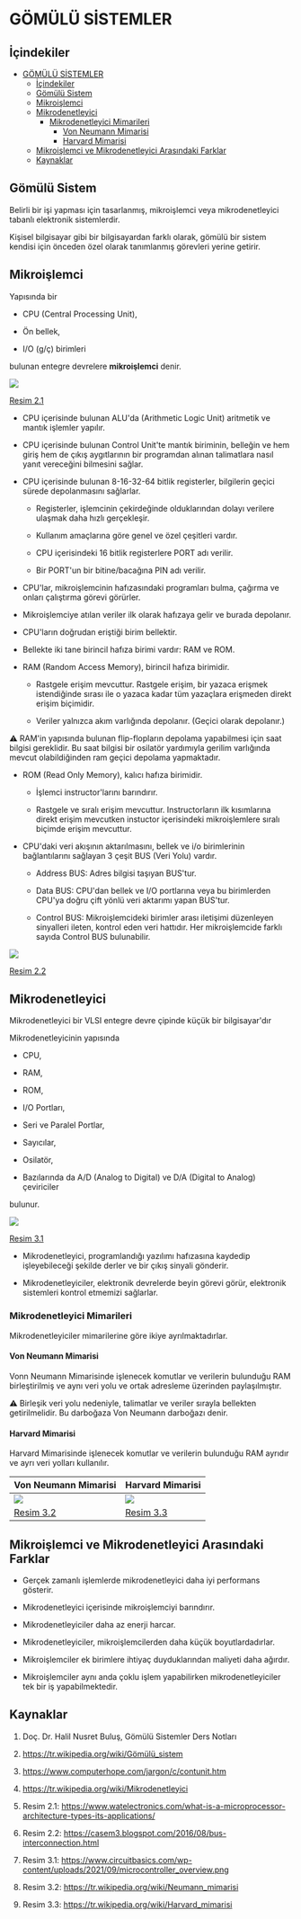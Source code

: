 # GÖMÜLÜ SİSTEMLER

## İçindekiler

- [GÖMÜLÜ SİSTEMLER](#gömülü-si̇stemler)
  - [İçindekiler](#i̇çindekiler)
  - [Gömülü Sistem](#gömülü-sistem)
  - [Mikroişlemci](#mikroişlemci)
  - [Mikrodenetleyici](#mikrodenetleyici)
    - [Mikrodenetleyici Mimarileri](#mikrodenetleyici-mimarileri)
      - [Von Neumann Mimarisi](#von-neumann-mimarisi)
      - [Harvard Mimarisi](#harvard-mimarisi)
  - [Mikroişlemci ve Mikrodenetleyici Arasındaki Farklar](#mikroişlemci-ve-mikrodenetleyici-arasındaki-farklar)
  - [Kaynaklar](#kaynaklar)

## Gömülü Sistem

Belirli bir işi yapması için tasarlanmış, mikroişlemci veya mikrodenetleyici tabanlı elektronik sistemlerdir.

Kişisel bilgisayar gibi bir bilgisayardan farklı olarak, gömülü bir sistem kendisi için önceden özel olarak tanımlanmış görevleri yerine getirir.

## Mikroişlemci

Yapısında bir 

   - CPU (Central Processing Unit),

   - Ön bellek,

   - I/O (g/ç) birimleri

bulunan entegre devrelere **mikroişlemci** denir. 

<img src="images/microprocessor.jpg">

[Resim 2.1](https://www.watelectronics.com/what-is-a-microprocessor-architecture-types-its-applications/)

* CPU içerisinde bulunan ALU'da (Arithmetic Logic Unit) aritmetik ve mantık işlemler yapılır. 

* CPU içerisinde bulunan Control Unit'te mantık biriminin, belleğin ve hem giriş hem de çıkış aygıtlarının bir programdan alınan talimatlara nasıl yanıt vereceğini bilmesini sağlar.

* CPU içerisinde bulunan 8-16-32-64 bitlik registerler, bilgilerin geçici sürede depolanmasını sağlarlar.

    - Registerler, işlemcinin çekirdeğinde olduklarından dolayı verilere ulaşmak daha hızlı gerçekleşir. 

    - Kullanım amaçlarına göre genel ve özel çeşitleri vardır.

    - CPU içerisindeki 16 bitlik registerlere PORT adı verilir.

    - Bir PORT'un bir bitine/bacağına PIN adı verilir.

* CPU'lar, mikroişlemcinin hafızasındaki programları bulma, çağırma ve onları çalıştırma görevi görürler.

* Mikroişlemciye atılan veriler ilk olarak hafızaya gelir ve burada depolanır. 

* CPU'ların doğrudan eriştiği birim bellektir. 

* Bellekte iki tane birincil hafıza birimi vardır: RAM ve ROM.

* RAM (Random Access Memory), birincil hafıza birimidir.

    - Rastgele erişim mevcuttur. Rastgele erişim, bir yazaca erişmek istendiğinde sırası ile o yazaca kadar tüm yazaçlara erişmeden direkt erişim biçimidir.

    - Veriler yalnızca akım varlığında depolanır. (Geçici olarak depolanır.)

:warning: RAM'in yapısında bulunan flip-flopların depolama yapabilmesi için saat bilgisi gereklidir. Bu saat bilgisi bir osilatör yardımıyla gerilim varlığında mevcut olabildiğinden ram geçici depolama yapmaktadır.

* ROM (Read Only Memory), kalıcı hafıza birimidir. 

    - İşlemci instructor'larını barındırır.
    
    - Rastgele ve sıralı erişim mevcuttur. Instructorların ilk kısımlarına direkt erişim mevcutken instuctor içerisindeki mikroişlemlere sıralı biçimde erişim mevcuttur.

* CPU'daki veri akışının aktarılmasını, bellek ve i/o birimlerinin bağlantılarını sağlayan 3 çeşit BUS (Veri Yolu) vardır.

    - Address BUS: Adres bilgisi taşıyan BUS'tur.

    - Data BUS: CPU'dan bellek ve I/O portlarına veya bu birimlerden CPU'ya doğru çift yönlü veri aktarımı yapan BUS'tur.

    - Control BUS: Mikroişlemcideki birimler arası iletişimi düzenleyen sinyalleri ileten, kontrol eden veri hattıdır. Her mikroişlemcide farklı sayıda Control BUS bulunabilir.

<img src="images/BUS%20INTERCONNECTION.jpg">

[Resim 2.2](https://casem3.blogspot.com/2016/08/bus-interconnection.html)

## Mikrodenetleyici

Mikrodenetleyici bir VLSI entegre devre çipinde küçük bir bilgisayar'dır

Mikrodenetleyicinin yapısında 

- CPU,

- RAM,

- ROM,

- I/O Portları,

- Seri ve Paralel Portlar,

- Sayıcılar,

- Osilatör,

- Bazılarında da A/D (Analog to Digital) ve D/A (Digital to Analog) çeviriciler

bulunur.

<img src="images/microcontroller_overview.png">

[Resim 3.1](https://www.circuitbasics.com/wp-content/uploads/2021/09/microcontroller_overview.png)

* Mikrodenetleyici, programlandığı yazılımı hafızasına kaydedip işleyebileceği şekilde derler ve bir çıkış sinyali gönderir.

* Mikrodenetleyiciler, elektronik devrelerde beyin görevi görür, elektronik sistemleri kontrol etmemizi sağlarlar.

### Mikrodenetleyici Mimarileri

Mikrodenetleyiciler mimarilerine göre ikiye ayrılmaktadırlar.

#### Von Neumann Mimarisi

Vonn Neumann Mimarisinde işlenecek komutlar ve verilerin bulunduğu RAM birleştirilmiş ve aynı veri yolu ve ortak adresleme üzerinden paylaşılmıştır.

:warning: Birleşik veri yolu nedeniyle, talimatlar ve veriler sırayla bellekten getirilmelidir. Bu darboğaza Von Neumann darboğazı denir.

#### Harvard Mimarisi

Harvard Mimarisinde işlenecek komutlar ve verilerin bulunduğu RAM ayrıdır ve ayrı veri yolları kullanılır.

| Von Neumann Mimarisi | Harvard Mimarisi |
|---|---|
| <img src="images/Von_Neumann_Architecture-tr.svg.png"> | <img src="images/Harvard_Mimarisi_Şeması.png"> |
| [Resim 3.2](https://tr.wikipedia.org/wiki/Neumann_mimarisi) | [Resim 3.3](https://tr.wikipedia.org/wiki/Harvard_mimarisi) |
## Mikroişlemci ve Mikrodenetleyici Arasındaki Farklar

* Gerçek zamanlı işlemlerde mikrodenetleyici daha iyi performans gösterir.

* Mikrodenetleyici içerisinde mikroişlemciyi barındırır.

* Mikrodenetleyiciler daha az enerji harcar.

* Mikrodenetleyiciler, mikroişlemcilerden daha küçük boyutlardadırlar.

* Mikroişlemciler ek birimlere ihtiyaç duyduklarından maliyeti daha ağırdır.

* Mikroişlemciler aynı anda çoklu işlem yapabilirken mikrodenetleyiciler tek bir iş yapabilmektedir.

## Kaynaklar

1. Doç. Dr. Halil Nusret Buluş, Gömülü Sistemler Ders Notları

2. <https://tr.wikipedia.org/wiki/Gömülü_sistem>

3. <https://www.computerhope.com/jargon/c/contunit.htm>

4. <https://tr.wikipedia.org/wiki/Mikrodenetleyici>

5. Resim 2.1: <https://www.watelectronics.com/what-is-a-microprocessor-architecture-types-its-applications/>

6. Resim 2.2: <https://casem3.blogspot.com/2016/08/bus-interconnection.html>

7. Resim 3.1: <https://www.circuitbasics.com/wp-content/uploads/2021/09/microcontroller_overview.png>

8. Resim 3.2: <https://tr.wikipedia.org/wiki/Neumann_mimarisi>

9. Resim 3.3: <https://tr.wikipedia.org/wiki/Harvard_mimarisi>